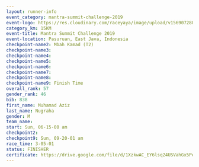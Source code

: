 ```yaml
---
layout: runner-info 
event_category: mantra-summit-challenge-2019 
event-logo: https://res.cloudinary.com/raceyaya/image/upload/v1569072809/logo/mantra-image_segrbx.jpg
category_km: 15KM 
event-title: Mantra Summit Challenge 2019 
event-location: Pasuruan, East Java, Indonesia 
checkpoint-name2: Mbah Kamad (T2) 
checkpoint-name3: 
checkpoint-name4: 
checkpoint-name5: 
checkpoint-name6: 
checkpoint-name7: 
checkpoint-name8: 
checkpoint-name9: Finish Time
overall_rank: 57
gender_rank: 46
bib: 838
first_name: Muhamad Aziz
last_name: Nugraha
gender: M
team_name: 
start: Sun, 06-15-00 am
checkpoint2: 
checkpoint9: Sun, 09-20-01 am
race_time: 3-05-01
status: FINISHER
certificate: https://drive.google.com/file/d/1XzkwAC_EY6lsq24USVahGx5PeyJb-veJ/view?usp=sharing
---
```

